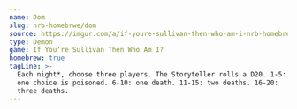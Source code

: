```yaml
---
name: Dom
slug: nrb-homebrwe/dom
source: https://imgur.com/a/if-youre-sullivan-then-who-am-i-nrb-homebrew-script-Cc4elqZ
type: Demon
game: If You're Sullivan Then Who Am I?
homebrew: true
tagLine: >-
  Each night*, choose three players. The Storyteller rolls a D20. 1-5:
  one choice is poisoned. 6-10: one death. 11-15: two deaths. 16-20:
  three deaths.
---
```

